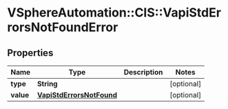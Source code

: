 # VSphereAutomation::CIS::VapiStdErrorsNotFoundError

## Properties
Name | Type | Description | Notes
------------ | ------------- | ------------- | -------------
**type** | **String** |  | [optional] 
**value** | [**VapiStdErrorsNotFound**](VapiStdErrorsNotFound.md) |  | [optional] 


